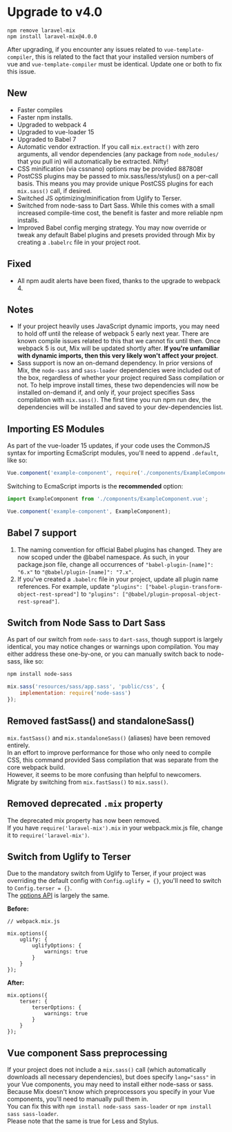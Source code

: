 # Upgrade to v4.0

```bash##
npm remove laravel-mix
npm install laravel-mix@4.0.0
```

After upgrading, if you encounter any issues related to `vue-template-compiler`, this is related to the fact that your installed version numbers of vue and `vue-template-compiler` must be identical. Update one or both to fix this issue.

## New

-   Faster compiles
-   Faster npm installs.
-   Upgraded to webpack 4   
-   Upgraded to vue-loader 15
-   Upgraded to Babel 7
-   Automatic vendor extraction. If you call `mix.extract()` with zero arguments, all vendor dependencies (any package from `node_modules/` that you pull in) will automatically be extracted. Nifty!
-   CSS minification (via cssnano) options may be provided 887808f
-   PostCSS plugins may be passed to mix.sass/less/stylus() on a per-call basis. This means you may provide unique PostCSS plugins for each `mix.sass()` call, if desired.
-   Switched JS optimizing/minification from Uglify to Terser.
-   Switched from node-sass to Dart Sass. While this comes with a small increased compile-time cost, the benefit is faster and more reliable npm installs.
-   Improved Babel config merging strategy. You may now override or tweak any default Babel plugins and presets provided through Mix by creating a `.babelrc` file in your project root.

## Fixed

-   All npm audit alerts have been fixed, thanks to the upgrade to webpack 4.

## Notes

-   If your project heavily uses JavaScript dynamic imports, you may need to hold off until the release of webpack 5 early next year. There are known compile issues related to this that we cannot fix until then. Once webpack 5 is out, Mix will be updated shortly after. **If you're unfamiliar with dynamic imports, then this very likely won't affect your project**.
-   Sass support is now an on-demand dependency. In prior versions of Mix, the `node-sass` and `sass-loader` dependencies were included out of the box, regardless of whether your project required Sass compilation or not. To help improve install times, these two dependencies will now be installed on-demand if, and only if, your project specifies Sass compilation with `mix.sass()`. The first time you run npm run dev, the dependencies will be installed and saved to your dev-dependencies list.

## Importing ES Modules

As part of the vue-loader 15 updates, if your code uses the CommonJS syntax for importing EcmaScript modules, you'll need to append `.default`, like so:

```js
Vue.component('example-component', require('./components/ExampleComponent.vue').default);
```

Switching to EcmaScript imports is the **recommended** option:

```js
import ExampleComponent from './components/ExampleComponent.vue';

Vue.component('example-component', ExampleComponent);
```

## Babel 7 support

1.  The naming convention for official Babel plugins has changed. They are now scoped under the @babel namespace. As such, in your package.json file, change all occurrences of `"babel-plugin-[name]": "6.x"` to `"@babel/plugin-[name]": "7.x"`.
2.  If you've created a `.babelrc` file in your project, update all plugin name references. For example, update `"plugins": ["babel-plugin-transform-object-rest-spread"]` to `"plugins": ["@babel/plugin-proposal-object-rest-spread"]`.

## Switch from Node Sass to Dart Sass

As part of our switch from `node-sass` to `dart-sass`, though support is largely identical, you may notice changes or warnings upon compilation. You may either address these one-by-one, or you can manually switch back to node-sass, like so:

```bash
npm install node-sass
```

```js
mix.sass('resources/sass/app.sass', 'public/css', {
    implementation: require('node-sass')
});
```

## Removed fastSass() and standaloneSass()

`mix.fastSass()` and `mix.standaloneSass()` (aliases) have been removed entirely.  
In an effort to improve performance for those who only need to compile CSS, this command provided Sass compilation that was separate from the core webpack build.  
However, it seems to be more confusing than helpful to newcomers.  
Migrate by switching from `mix.fastSass()` to `mix.sass()`.

## Removed deprecated `.mix` property

The deprecated mix property has now been removed.  
If you have `require('laravel-mix').mix` in your webpack.mix.js file, change it to `require('laravel-mix')`.

## Switch from Uglify to Terser

Due to the mandatory switch from Uglify to Terser, if your project was overriding the default config with `Config.uglify = {}`, you'll need to switch to `Config.terser = {}`.  
The [options API](https://github.com/webpack-contrib/terser-webpack-plugin#terseroptions) is largely the same.

**Before:**

```
// webpack.mix.js

mix.options({
    uglify: {
        uglifyOptions: {
            warnings: true
        }
    }
});
```

**After:**

```
mix.options({
    terser: {
        terserOptions: {
            warnings: true
        }
    }
});
```

## Vue component Sass preprocessing

If your project does not include a `mix.sass()` call (which automatically downloads all necessary dependencies), but does specify `lang="sass"` in your Vue components, you may need to install either node-sass or sass.  
Because Mix doesn't know which preprocessors you specify in your Vue components, you'll need to manually pull them in.  
You can fix this with `npm install node-sass sass-loader` or `npm install sass sass-loader`.  
Please note that the same is true for Less and Stylus.
